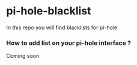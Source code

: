# pi-hole-blacklist
In this repo you will find blacklists for pi-hole


### How to add list on your pi-hole interface ?

Coming soon 
